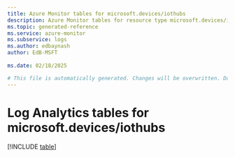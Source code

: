 ```yaml
---
title: Azure Monitor tables for microsoft.devices/iothubs
description: Azure Monitor tables for resource type microsoft.devices/iothubs
ms.topic: generated-reference
ms.service: azure-monitor
ms.subservice: logs
ms.author: edbaynash
author: EdB-MSFT
   
ms.date: 02/18/2025

# This file is automatically generated. Changes will be overwritten. Do not change this file directly.
---
```


# Log Analytics tables for microsoft.devices/iothubs  

[!INCLUDE [table](~/reusable-content/ce-skilling/azure/includes/azure-monitor/reference/tables/microsoft-devices_iothubs-include.md)]

